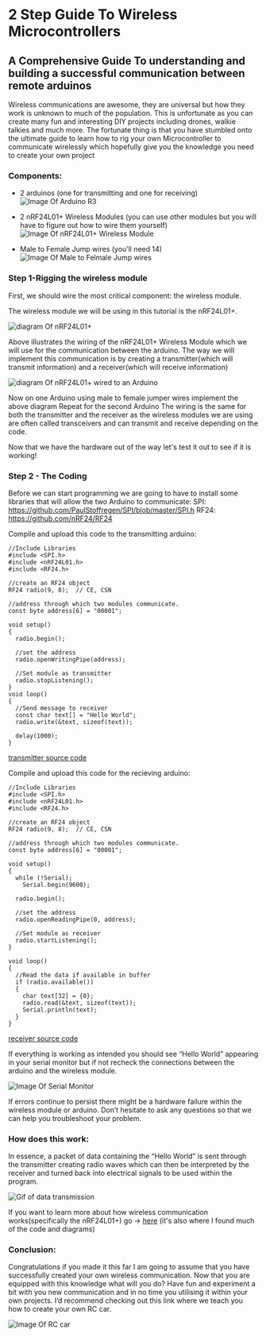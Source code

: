# 2 Step Guide To Wireless Microcontrollers

## A Comprehensive Guide To understanding and building a successful communication between remote arduinos

Wireless communications are awesome, they are universal but how they work is unknown to much of the population. This is unfortunate as you can create many fun and interesting DIY projects including drones, walkie talkies and much more. The fortunate thing is that you have stumbled onto the ultimate guide to learn how to rig your own Microcontroller to communicate wirelessly which hopefully give you the knowledge you need to create your own project

### Components: 

* 2 arduinos (one for transmitting and one for receiving)
![Image Of Arduino R3](Images/unnamed.jpg)

* 2 nRF24L01+ Wireless Modules (you can use other modules but you will have to figure out how to wire them yourself)
![Image Of nRF24L01+ Wireless Module](Images/NRF24L01L-Long-Range-Wireless-Module-R2-1.1KM-PASMA-02.jpg)

* Male to Female Jump wires (you’ll need 14)
![Image Of Male to Felmale Jump wires](Images/c4128_large_jumper_wires_20cm_m-f_pack_10.jpg)


### Step 1-Rigging the wireless module

First, we should wire the most critical component: the wireless module.

The wireless module we will be using in this tutorial is the nRF24L01+.

![diagram Of nRF24L01+](Images/Pinout-nRF24L01-PA-LNA-External-Antenna-Wireless-Transceiver-Module.png)


Above illustrates the wiring of the nRF24L01+ Wireless Module which we will use for the communication between the arduino. The way we will implement this communication is by creating a transmitter(which will transmit information) and a receiver(which will receive information)

![diagram Of nRF24L01+ wired to an Arduino](Images/Arduino-Wiring-Fritzing-Connections-with-nRF24L01-PA-LNA-External-Antenna-Wireless-Module.png)

Now on one Arduino using male to female jumper wires implement the above diagram
Repeat for the second Arduino
The wiring is the same for both the transmitter and the receiver as the wireless modules we are using are often called transceivers and can transmit and receive depending on the code.

Now that we have the hardware out of the way let's test it out to see if it is working!

### Step 2 - The Coding

Before we can start programming we are going to have to install some libraries that will allow the two Arduino to communicate:
SPI: https://github.com/PaulStoffregen/SPI/blob/master/SPI.h
RF24: https://github.com/nRF24/RF24

Compile and upload this code to the transmitting arduino:
```
//Include Libraries
#include <SPI.h>
#include <nRF24L01.h>
#include <RF24.h>

//create an RF24 object
RF24 radio(9, 8);  // CE, CSN

//address through which two modules communicate.
const byte address[6] = "00001";

void setup()
{
  radio.begin();
  
  //set the address
  radio.openWritingPipe(address);
  
  //Set module as transmitter
  radio.stopListening();
}
void loop()
{
  //Send message to receiver
  const char text[] = "Hello World";
  radio.write(&text, sizeof(text));
  
  delay(1000);
}
```
[transmitter source code](Code/TransmitterCode.ino)

Compile and upload this code for the recieving arduino:
```
//Include Libraries
#include <SPI.h>
#include <nRF24L01.h>
#include <RF24.h>

//create an RF24 object
RF24 radio(9, 8);  // CE, CSN

//address through which two modules communicate.
const byte address[6] = "00001";

void setup()
{
  while (!Serial);
    Serial.begin(9600);
  
  radio.begin();
  
  //set the address
  radio.openReadingPipe(0, address);
  
  //Set module as receiver
  radio.startListening();
}

void loop()
{
  //Read the data if available in buffer
  if (radio.available())
  {
    char text[32] = {0};
    radio.read(&text, sizeof(text));
    Serial.println(text);
  }
}
```
[receiver source code](Code/ReceiverCode.ino)

If everything is working as intended you should see “Hello World” appearing in your serial monitor but if not recheck the connections between the arduino and the wireless module.

![Image Of Serial Monitor](Images/nRF24L01-Transceiver-RF24-Library-Sketch-Output-on-Serial-Monitor.png)

If errors continue to persist there might be a hardware failure within the wireless module or arduino. Don’t hesitate to ask any questions so that we can help you troubleshoot your problem.

### How does this work:
In essence, a packet of data containing the “Hello World” is sent through the transmitter creating radio waves which can then be interpreted by the receiver and turned back into electrical signals to be used within the program.

![Gif of data transmission](Images/nRF24L01-Transceiver-Working-Packet-Transmission.gif)

If you want to learn more about how wireless communication works(specifically the nRF24L01+) go → [here](https://lastminuteengineers.com/nrf24l01-arduino-wireless-communication/) (it's also where I found much of the code and diagrams)

### Conclusion:
Congratulations if you made it this far I am going to assume that you have successfully created your own wireless communication. Now that you are equipped with this knowledge what will you do? Have fun and experiment a bit with you new communication and in no time you utilising it within your own projects. I’d recommend checking out this link where we teach you how to create your own RC car.


![Image Of RC car](Images/IMG_2206.JPG)
